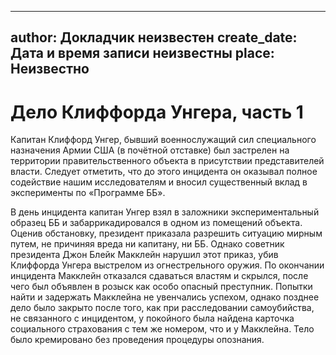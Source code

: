 
---
author: Докладчик неизвестен
create_date: Дата и время записи неизвестны
place: Неизвестно
---

# Дело Клиффорда Унгера, часть 1


Капитан Клиффорд Унгер, бывший военнослужащий сил специального назначения Армии США (в почётной отставке) был застрелен на территории правительственного объекта в присутствии представителей власти. Следует отметить, что до этого инцидента он оказывал полное содействие нашим исследователям и вносил существенный вклад в эксперименты по «Программе ББ».


В день инцидента капитан Унгер взял в заложники экспериментальный образец ББ и забаррикадировался в одном из помещений объекта. Оценив обстановку, президент приказала разрешить ситуацию мирным путем, не причиняя вреда ни капитану, ни ББ. Однако советник президента Джон Блейк Макклейн нарушил этот приказ, убив Клиффорда Унгера выстрелом из огнестрельного оружия. По окончании инцидента Макклейн отказался сдаваться властям и скрылся, после чего был объявлен в розыск как особо опасный преступник. Попытки найти и задержать Макклейна не увенчались успехом, однако позднее дело было закрыто после того, как при расследовании самоубийства, не связанного с инцидентом, у покойного была найдена карточка социального страхования с тем же номером, что и у Макклейна. Тело было кремировано без проведения процедуры опознания.





